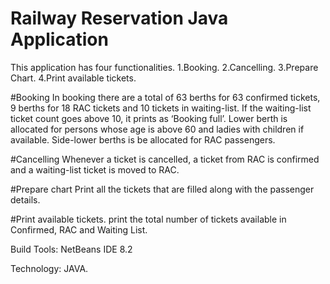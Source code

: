 # Railway Reservation Java Application

This application has four functionalities.
    1.Booking.
    2.Cancelling.
    3.Prepare Chart.
    4.Print available tickets.

#Booking
In booking there are a total of 63 berths for 63 confirmed tickets, 9 berths for 18 RAC tickets and 10 tickets in waiting-list. If the waiting-list ticket count goes above 10, it prints as ‘Booking full’. Lower berth is allocated for persons whose age is above 60 and ladies with children if available. Side-lower berths is be allocated for RAC passengers.

#Cancelling
Whenever a ticket is cancelled, a ticket from RAC is confirmed and a waiting-list ticket is moved to RAC.

#Prepare chart
Print all the tickets that are filled along with the passenger details.

#Print available tickets.
print the total number of tickets available in Confirmed, RAC and Waiting List.

Build Tools: NetBeans IDE 8.2

Technology: JAVA.

